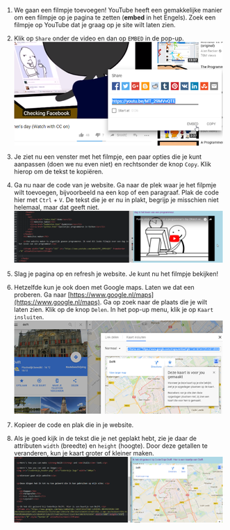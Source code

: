 1. We gaan een filmpje toevoegen! YouTube heeft een gemakkelijke manier om een filmpje op je pagina te zetten (**embed** in het Engels). Zoek een filmpje op YouTube dat je graag op je site wilt laten zien.

2. Klik op `Share` onder de video en dan op `EMBED` in de pop-up.
![](/assets/youtube1.png)

3. Je ziet nu een venster met het filmpje, een paar opties die je kunt aanpassen (doen we nu even niet) en rechtsonder de knop `Copy`. Klik hierop om de tekst te kopiëren.

4. Ga nu naar de code van je website. Ga naar de plek waar je het filpmje wilt toevoegen, bijvoorbeeld na een kop of een paragraaf. Plak de code hier met `Ctrl` + `V`. De tekst die je er nu in plakt, begrijp je misschien niet helemaal, maar dat geeft niet.
![](/assets/youtube2.png)

5. Slag je pagina op en refresh je website. Je kunt nu het filmpje bekijken!

6. Hetzelfde kun je ook doen met Google maps. Laten we dat een proberen. Ga naar [https://www.google.nl/maps](https://www.google.nl/maps). Ga op zoek naar de plaats die je wilt laten zien. Klik op de knop `Delen`. In het pop-up menu, klik je op `Kaart insluiten`.
![](/assets/googlemaps.png)

7. Kopieer de code en plak die in je website.

8. Als je goed kijk in de tekst die je net geplakt hebt, zie je daar de attributen `width` (breedte) en `height` (hoogte). Door deze getallen te veranderen, kun je kaart groter of kleiner maken.
![](/assets/googlemaps2.png)